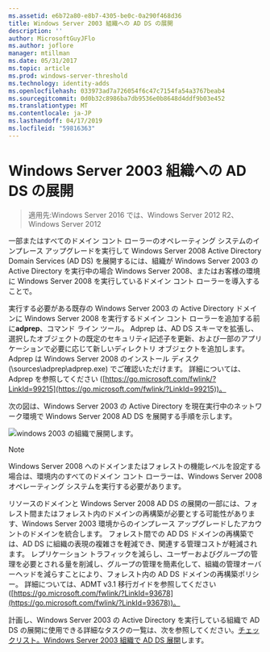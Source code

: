 ```yaml
---
ms.assetid: e6b72a80-e8b7-4305-be0c-0a290f468d36
title: Windows Server 2003 組織への AD DS の展開
description: ''
author: MicrosoftGuyJFlo
ms.author: joflore
manager: mtillman
ms.date: 05/31/2017
ms.topic: article
ms.prod: windows-server-threshold
ms.technology: identity-adds
ms.openlocfilehash: 033973ad7a726054f6c47c7154fa54a3767beab4
ms.sourcegitcommit: 0d0b32c8986ba7db9536e0b8648d4ddf9b03e452
ms.translationtype: MT
ms.contentlocale: ja-JP
ms.lasthandoff: 04/17/2019
ms.locfileid: "59816363"
---
```

# <a name="deploying-ad-ds-in-a-windows-server-2003-organization"></a>Windows Server 2003 組織への AD DS の展開

>適用先:Windows Server 2016 では、Windows Server 2012 R2、Windows Server 2012

一部またはすべてのドメイン コント ローラーのオペレーティング システムのインプレース アップグレードを実行して Windows Server 2008 Active Directory Domain Services (AD DS) を展開するには、組織が Windows Server 2003 の Active Directory を実行中の場合 Windows Server 2008、またはお客様の環境に Windows Server 2008 を実行しているドメイン コント ローラーを導入することで。  
  
実行する必要がある既存の Windows Server 2003 の Active Directory ドメインに Windows Server 2008 を実行するドメイン コント ローラーを追加する前に**adprep**、コマンド ライン ツール。 Adprep は、AD DS スキーマを拡張し、選択したオブジェクトの既定のセキュリティ記述子を更新、および一部のアプリケーションで必要に応じて新しいディレクトリ オブジェクトを追加します。 Adprep は Windows Server 2008 のインストール ディスク (\sources\adprep\adprep.exe) でご確認いただけます。 詳細については、Adprep を参照してください ([https://go.microsoft.com/fwlink/?LinkId=99215](https://go.microsoft.com/fwlink/?LinkId=99215))。  
  
次の図は、Windows Server 2003 の Active Directory を現在実行中のネットワーク環境で Windows Server 2008 AD DS を展開する手順を示します。  
  
![windows 2003 の組織で展開します。](media/Deploying-AD-DS-in-a-Windows-Server-2003-Organization/900c4eee-1119-4a9a-9310-755597428b71.gif)  
  
> [!NOTE]  
> Windows Server 2008 へのドメインまたはフォレストの機能レベルを設定する場合は、環境内のすべてのドメイン コント ローラーは、Windows Server 2008 オペレーティング システムを実行する必要があります。  
  
リソースのドメインと Windows Server 2008 AD DS の展開の一部には、フォレスト間またはフォレスト内のドメインの再構築が必要とする可能性があります、Windows Server 2003 環境からのインプレース アップグレードしたアカウントのドメインを統合します。 フォレスト間での AD DS ドメインの再構築では、AD DS に組織の表現の複雑さを軽減でき、関連する管理コストが軽減されます。 レプリケーション トラフィックを減らし、ユーザーおよびグループの管理を必要とされる量を削減し、グループの管理を簡素化して、組織の管理オーバーヘッドを減らすことにより、フォレスト内の AD DS ドメインの再構築ポリシー。 詳細については、ADMT v3.1 移行ガイドを参照してください ([https://go.microsoft.com/fwlink/?LinkId=93678](https://go.microsoft.com/fwlink/?LinkId=93678))。  
  
計画し、Windows Server 2003 の Active Directory を実行している組織で AD DS の展開に使用できる詳細なタスクの一覧は、次を参照してください。[チェックリスト。Windows Server 2003 組織で AD DS 展開](https://technet.microsoft.com/library/cc771407.aspx)します。  
  


